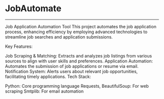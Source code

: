 # JobAutomate
------------------------------
Job Application Automation Tool
This project automates the job application process, enhancing efficiency by employing advanced technologies to streamline job searches and application submissions.

Key Features:

Job Scraping & Matching: Extracts and analyzes job listings from various sources to align with user skills and preferences.
Application Automation: Automates the submission of job applications or resume via email.
Notification System: Alerts users about relevant job opportunities, facilitating timely applications.
Tech Stack:

Python: Core programming language
Requests, BeautifulSoup: For web scraping
Smtplib: For email automation

